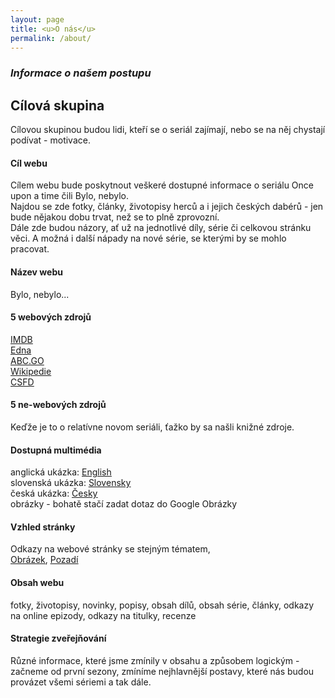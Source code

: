 ```yaml
---
layout: page
title: <u>O nás</u>
permalink: /about/
---
```

### <i>Informace o našem postupu</i>

#### <h2>Cílová skupina</h2>
 Cílovou skupinou budou lidi, kteří se o seriál zajímají, nebo se na něj chystají podívat - motivace.
 
#### Cíl webu
Cílem webu bude poskytnout veškeré dostupné informace o seriálu Once upon a time čili Bylo, nebylo.<br>
Najdou se zde fotky, články, životopisy herců a i jejich českých dabérů - jen bude nějakou dobu trvat, než se to plně zprovozní. <br>
Dále zde budou názory, ať už na jednotlivé díly, série či celkovou stránku věci. A možná i další nápady na nové série, se kterými by se mohlo pracovat.

#### Název webu
 Bylo, nebylo...
 
####  5 webových zdrojů
<u><a href="http://www.imdb.com/title/tt1843230/">IMDB</a></u> <br>
<u><a href="http://www.edna.cz/once-upon-a-time/">Edna</a></u> <br>
<u><a href="http://abc.go.com/shows/once-upon-a-time">ABC.GO</a></u> <br>
<u><a href="https://en.wikipedia.org/wiki/Once_Upon_a_Time_(TV_series)">Wikipedie</a></u> <br>
<u><a href="http://www.csfd.cz/film/297535-bylo-nebylo/prehled/">CSFD</a></u> <br>

#### 5 ne-webových zdrojů
Keďže je to o relatívne novom seriáli, ťažko by sa našli knižné zdroje.


#### Dostupná multimédia
  anglická ukázka: <u><a href="https://www.youtube.com/watch?v=7O20kV7KwJQ">English</a></u> <br>
  slovenská ukázka: <u><a href="https://www.youtube.com/watch?v=up-SCT1Dw3w">Slovensky</a></u> <br>
  česká ukázka: <u><a href="https://www.youtube.com/watch?v=QBHzw_7Y2Hk">Česky</a></u> <br>
  obrázky - bohatě stačí zadat dotaz do Google Obrázky <br>

#### Vzhled stránky
Odkazy na webové stránky se stejným tématem,<br> <u><a href="http://file2.answcdn.com/answ-cld/image/upload/w_760,c_fill,g_faces:center,fl_lossy,q_60/v1401150667/yhstuiockzuf0eccljm5.jpg">Obrázek</a></u>, <u><a href="http://img0.gtsstatic.com/wallpapers/6bf8fcb49d02cba959ab835b3cb64d4b_large.jpeg">Pozadí</a></u>

#### Obsah webu
fotky, životopisy, novinky, popisy, obsah dílů, obsah série, články, odkazy na online epizody, odkazy na titulky, recenze

#### Strategie zveřejňování
Různé informace, které jsme zmínily v obsahu a způsobem logickým - začneme od první sezony, zmíníme nejhlavnější postavy, které nás budou provázet všemi sériemi a tak dále.
